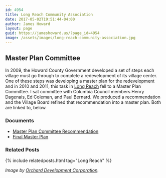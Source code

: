 ```yaml
---
id: 4954
title: Long Reach Community Association
date: 2017-05-02T19:51:44-04:00
author: James Howard
layout: page
guid: https://jameshoward.us/?page_id=4954
image: /assets/images/long-reach-community-association.jpg
---
```

## Master Plan Committee

In 2009, the Howard County Government developed a set of steps each village must go through to complete a redevelopment of its village center.  One of these steps was developing a master plan for the redevelopment and in 2010 and 2011, this task in [Long Reach](http://longreach.org/) fell to a Master Plan Committee.  I sat committee with Columbia Council members Henry Dagenais, Ed Coleman, and Paul Bernard.  We produced a recommendation and the Village Board refined that recommendation into a master plan.  Both are linked to, below.

### Documents

* [Master Plan Committee Recommendation](/assets/docs/Long-Reach-Master-Plan-Committee-Recommendation.pdf)
* [Final Master Plan](/assets/docs/Long-Reach-Master-Plan.pdf)

### Related Posts

{% include relatedposts.html tag="Long Reach" %}

_Image by [Orchard Development Corporation](http://orcharddevelopment.com/)._
